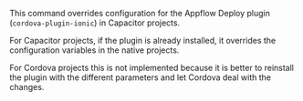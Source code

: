 This command overrides configuration for the Appflow Deploy plugin (`cordova-plugin-ionic`) in Capacitor projects.

For Capacitor projects, if the plugin is already installed, it overrides the configuration variables in the native projects.

For Cordova projects this is not implemented because it is better to reinstall the plugin with the different parameters and let Cordova deal with the changes.
